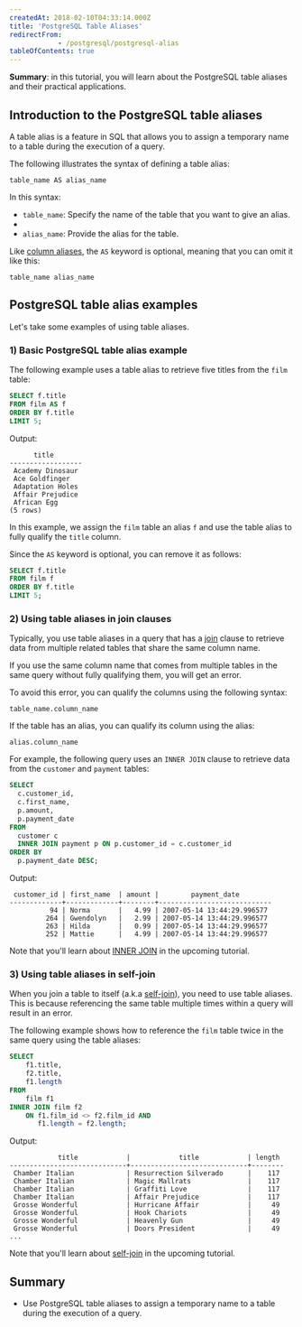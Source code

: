 ```yaml
---
createdAt: 2018-02-10T04:33:14.000Z
title: 'PostgreSQL Table Aliases'
redirectFrom: 
            - /postgresql/postgresql-alias
tableOfContents: true
---
```



**Summary**: in this tutorial, you will learn about the PostgreSQL table aliases and their practical applications.

## Introduction to the PostgreSQL table aliases

A table alias is a feature in SQL that allows you to assign a temporary name to a table during the execution of a query.

The following illustrates the syntax of defining a table alias:

```
table_name AS alias_name
```

In this syntax:

- `table_name`: Specify the name of the table that you want to give an alias.
-
- `alias_name`: Provide the alias for the table.

Like [column aliases](/postgresql/postgresql-column-alias), the `AS` keyword is optional, meaning that you can omit it like this:

```
table_name alias_name
```

## PostgreSQL table alias examples

Let's take some examples of using table aliases.

### 1) Basic PostgreSQL table alias example

The following example uses a table alias to retrieve five titles from the `film` table:

```sql
SELECT f.title
FROM film AS f
ORDER BY f.title
LIMIT 5;
```

Output:

```
      title
------------------
 Academy Dinosaur
 Ace Goldfinger
 Adaptation Holes
 Affair Prejudice
 African Egg
(5 rows)
```

In this example, we assign the `film` table an alias `f` and use the table alias to fully qualify the `title` column.

Since the `AS` keyword is optional, you can remove it as follows:

```sql
SELECT f.title
FROM film f
ORDER BY f.title
LIMIT 5;
```

### 2) Using table aliases in join clauses

Typically, you use table aliases in a query that has a [join](/postgresql/postgresql-joins) clause to retrieve data from multiple related tables that share the same column name.

If you use the same column name that comes from multiple tables in the same query without fully qualifying them, you will get an error.

To avoid this error, you can qualify the columns using the following syntax:

```
table_name.column_name
```

If the table has an alias, you can qualify its column using the alias:

```
alias.column_name
```

For example, the following query uses an `INNER JOIN` clause to retrieve data from the `customer` and `payment` tables:

```sql
SELECT
  c.customer_id,
  c.first_name,
  p.amount,
  p.payment_date
FROM
  customer c
  INNER JOIN payment p ON p.customer_id = c.customer_id
ORDER BY
  p.payment_date DESC;
```

Output:

```
 customer_id | first_name  | amount |        payment_date
-------------+-------------+--------+----------------------------
          94 | Norma       |   4.99 | 2007-05-14 13:44:29.996577
         264 | Gwendolyn   |   2.99 | 2007-05-14 13:44:29.996577
         263 | Hilda       |   0.99 | 2007-05-14 13:44:29.996577
         252 | Mattie      |   4.99 | 2007-05-14 13:44:29.996577
```

Note that you'll learn about [INNER JOIN](/postgresql/postgresql-inner-join) in the upcoming tutorial.

### 3) Using table aliases in self-join

When you join a table to itself (a.k.a [self-join](/postgresql/postgresql-self-join)), you need to use table aliases. This is because referencing the same table multiple times within a query will result in an error.

The following example shows how to reference the `film` table twice in the same query using the table aliases:

```sql
SELECT
    f1.title,
    f2.title,
    f1.length
FROM
    film f1
INNER JOIN film f2
    ON f1.film_id <> f2.film_id AND
       f1.length = f2.length;
```

Output:

```
            title            |            title            | length
-----------------------------+-----------------------------+--------
 Chamber Italian             | Resurrection Silverado      |    117
 Chamber Italian             | Magic Mallrats              |    117
 Chamber Italian             | Graffiti Love               |    117
 Chamber Italian             | Affair Prejudice            |    117
 Grosse Wonderful            | Hurricane Affair            |     49
 Grosse Wonderful            | Hook Chariots               |     49
 Grosse Wonderful            | Heavenly Gun                |     49
 Grosse Wonderful            | Doors President             |     49
...
```

Note that you'll learn about [self-join](/postgresql/postgresql-inner-join) in the upcoming tutorial.

## Summary

- Use PostgreSQL table aliases to assign a temporary name to a table during the execution of a query.
